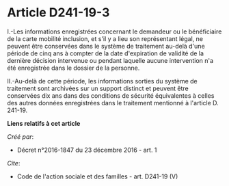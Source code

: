 # Article D241-19-3

I.-Les informations enregistrées concernant le demandeur ou le bénéficiaire de la carte mobilité inclusion, et s'il y a lieu
son représentant légal, ne peuvent être conservées dans le système de traitement au-delà d'une période de cinq ans à compter
de la date d'expiration de validité de la dernière décision intervenue ou pendant laquelle aucune intervention n'a été
enregistrée dans le dossier de la personne. 

II.-Au-delà de cette période, les informations sorties du système de traitement sont archivées sur un support distinct et
peuvent être conservées dix ans dans des conditions de sécurité équivalentes à celles des autres données enregistrées dans le
traitement mentionné à l'article D. 241-19.

**Liens relatifs à cet article**

_Créé par_:

  - Décret n°2016-1847 du 23 décembre 2016 - art. 1

_Cite_:

  - Code de l'action sociale et des familles - art. D241-19 (V)
